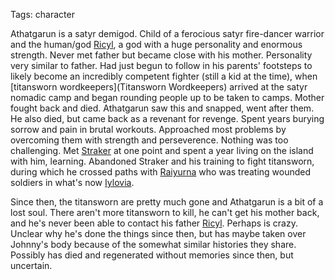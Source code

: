 Tags: character

Athatgarun is a satyr demigod. Child of a ferocious satyr fire-dancer warrior and the human/god [Ricyl](Ricyl), a god with a huge personality and enormous strength. Never met father but became close with his mother. Personality very similar to father. Had just begun to follow in his parents' footsteps to likely become an incredibly competent fighter (still a kid at the time), when [titansworn wordkeepers](Titansworn Wordkeepers) arrived at the satyr nomadic camp and began rounding people up to be taken to camps. Mother fought back and died. Athatgarun saw this and snapped, went after them. He also died, but came back as a revenant for revenge. Spent years burying sorrow and pain in brutal workouts. Approached most problems by overcoming them with strength and perseverence. Nothing was too challenging. Met [Straker](Straker) at one point and spent a year living on the island with him, learning. Abandoned Straker and his training to fight titansworn, during which he crossed paths with [Raiyurna](Raiyurna) who was treating wounded soldiers in what's now [Iylovia](Iylovia).

Since then, the titansworn are pretty much gone and Athatgarun is a bit of a lost soul. There aren't more titansworn to kill, he can't get his mother back, and he's never been able to contact his father [Ricyl](Ricyl). Perhaps is crazy. Unclear why he's done the things since then, but has maybe taken over Johnny's body because of the somewhat similar histories they share. Possibly has died and regenerated without memories since then, but uncertain.